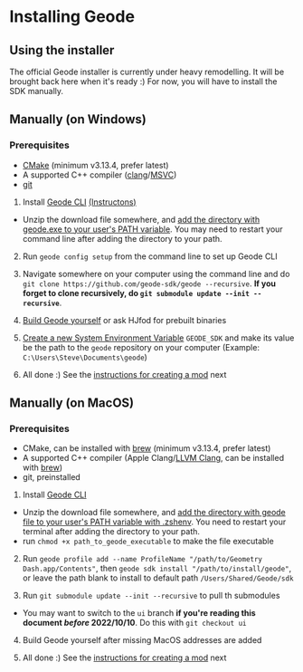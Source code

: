 # Installing Geode

## Using the installer

The official Geode installer is currently under heavy remodelling. It will be brought back here when it's ready :) For now, you will have to install the SDK manually.

## Manually (on Windows)

### Prerequisites

 * [CMake](https://cmake.org/download/) (minimum v3.13.4, prefer latest)
 * A supported C++ compiler ([clang](https://releases.llvm.org/)/[MSVC](https://visualstudio.microsoft.com/downloads/))
 * [git](https://git-scm.com/downloads)

1. Install [Geode CLI](https://github.com/geode-sdk/cli/releases/latest) [(Instructons)](/docs/info/installcli.md)

  * Unzip the download file somewhere, and [add the directory with geode.exe to your user's PATH variable](https://helpdeskgeek.com/windows-10/add-windows-path-environment-variable/). You may need to restart your command line after adding the directory to your path.

2. Run `geode config setup` from the command line to set up Geode CLI

3. Navigate somewhere on your computer using the command line and do `git clone https://github.com/geode-sdk/geode --recursive`. **If you forget to clone recursively, do `git submodule update --init --recursive`**.

4. [Build Geode yourself](/docs/source/building.md) or ask HJfod for prebuilt binaries

5. [Create a new System Environment Variable](https://www.wikihow.com/Create-an-Environment-Variable-in-Windows-10) `GEODE_SDK` and make its value be the path to the `geode` repository on your computer (Example: `C:\Users\Steve\Documents\geode`)

6. All done :) See the [instructions for creating a mod](/docs/tutorial/creating.md) next  



## Manually (on MacOS)

### Prerequisites

 * CMake, can be installed with [brew](https://formulae.brew.sh/formula/cmake#default) (minimum v3.13.4, prefer latest)
 * A supported C++ compiler (Apple Clang/[LLVM Clang](https://releases.llvm.org/), can be installed with [brew](https://formulae.brew.sh/formula/llvm#default))
 * git, preinstalled

1. Install [Geode CLI](https://github.com/geode-sdk/cli/releases/latest)

  * Unzip the download file somewhere, and [add the directory with geode file to your user's PATH variable with .zshenv](https://stackoverflow.com/a/18077919). You need to restart your terminal after adding the directory to your path.
  * run `chmod +x path_to_geode_executable` to make the file executable

2. Run `geode profile add --name ProfileName "/path/to/Geometry Dash.app/Contents"`, then `geode sdk install "/path/to/install/geode"`, or leave the path blank to install to default path `/Users/Shared/Geode/sdk`

3. Run `git submodule update --init --recursive` to pull th submodules

  * You may want to switch to the `ui` branch **if you're reading this document _before_ 2022/10/10**. Do this with `git checkout ui`

4. Build Geode yourself after missing MacOS addresses are added

5. All done :) See the [instructions for creating a mod](/docs/tutorial/creating.md) next
